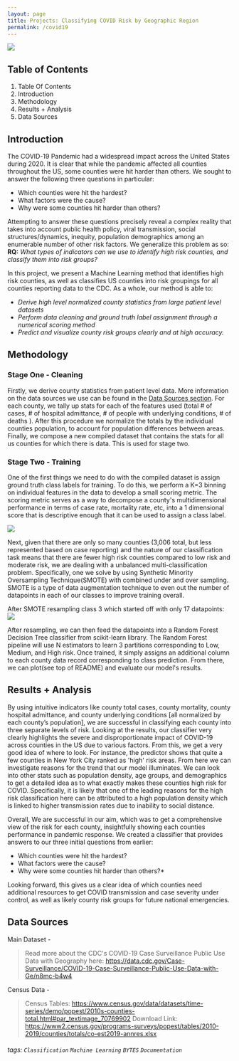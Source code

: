 ```yaml
---
layout: page
title: Projects: Classifying COVID Risk by Geographic Region
permalink: /covid19
---
```


![](https://i.imgur.com/rpTO1EH.png)


## Table of Contents
  1. Table Of Contents
  2. Introduction
  3. Methodology
  4. Results + Analysis
  5. Data Sources

## Introduction

The COVID-19 Pandemic had a widespread impact across the United States during 2020. It is clear that while the pandemic affected all counties throughout the US, some counties were hit harder than others. We sought to answer the following three questions in particular:
- Which counties were hit the hardest? 
- What factors were the cause? 
- Why were some counties hit harder than others?

Attempting to answer these questions precisely reveal a complex reality that takes into account public health policy, viral transmission, social structures/dynamics, inequity,  population demographics among an enumerable number of other risk factors. We generalize this problem as so:
**RQ:** *What types of indicators can we use to identify high risk counties, and classify them into risk groups?* 


In this project, we present a Machine Learning method that identifies high risk counties, as well as classifies US counties into risk groupings for all counties reporting data to the CDC. As a whole, our method is able to:
* *Derive high level normalized county statistics from large patient level datasets*
* *Perform data cleaning and ground truth label assignment through a numerical scoring method*
* *Predict and visualize county risk groups clearly and at high accuracy.*




Methodology
---
### Stage One - Cleaning
Firstly, we derive county statistics from patient level data. More information on the data sources we use can be found in the [Data Sources section](#Data-Sources). For each county, we tally up stats for each of the features used (total # of cases, # of hospital admittance, # of people with underlying conditions, # of deaths ). After this procedure we normalize the totals by the individual counties population, to account for population differences between areas. Finally, we compose a new compiled dataset that contains the stats for all us counties for which there is data. This is used for stage two.




### Stage Two - Training
One of the first things we need to do with the compiled dataset is assign ground truth class labels for training. To do this, we perform a K=3 binning on individual features in the data to develop a small scoring metric. The scoring metric serves as a way to decompose a county's multidimensional performance in terms of case rate, mortality rate, etc, into a 1 dimensional score that is descriptive enough that it can be used to assign a class label.

![](https://i.imgur.com/AHjL3vp.png)


Next, given that there are only so many counties (3,006 total, but less represented based on case reporting) and the nature of our classification task means that there are fewer high risk counties compared to low risk and moderate risk, we are dealing with a unbalanced multi-classification problem. Specifically, one we solve by using Synthetic Minority Oversampling Technique(SMOTE) with combined under and over sampling. SMOTE is a type of data augmentation technique to even out the number of datapoints in each of our classes to improve training overall.


After SMOTE resampling class 3 which started off with only 17 datapoints:
![](https://i.imgur.com/oNXQWmw.png)



After resampling, we can then feed the datapoints into a Random Forest Decision Tree classifier from scikit-learn library.
The Random Forest pipeline will use N estimators to learn 3  partitions corresponding to Low, Medium, and High risk. Once trained, it simply assigns an additional column to each county data record corresponding to class prediction. From there, we can plot(see top of README) and evaluate our model's results.




Results + Analysis
---
By using intuitive indicators like county total cases, county mortality, county hospital admittance, and county underlying conditions [all normalized by each county’s population], we are successful in classifying each county into three separate levels of risk.
Looking at the results, our classifier very clearly highlights the severe and disproportionate impact of COVID-19 across counties in the US due to various factors. From this, we get a very good idea of where to look. For instance, the predictor shows that quite a few counties in New York City ranked as 'high' risk areas. From here we can investigate reasons for the trend that our model illuminates. We can look into other stats such as population density, age groups, and demographics to get a detailed idea as to what exactly makes these counties high risk for COVID. Specifically, it is likely that one of the leading reasons for the high risk classification here can be attributed to a high population density which is linked to higher transmission rates due to inability to social distance.

Overall, We are successful in our aim, which was to get a comprehensive view of the risk for each county, insightfully showing each counties performance in pandemic response. We created a classifier that provides answers to our three initial questions from earlier:
- Which counties were hit the hardest?
- What factors were the cause?
- Why were some counties hit harder than others?*

Looking forward, this gives us a clear idea of which counties need additional resources to get COVID transmission and case severity under control, as well as likely county risk groups for future national emergencies. 


Data Sources
---
Main Dataset -
> Read more about the CDC's COVID-19 Case Surveillance Public Use Data with Geography here: https://data.cdc.gov/Case-Surveillance/COVID-19-Case-Surveillance-Public-Use-Data-with-Ge/n8mc-b4w4

Census Data -
> Census Tables: https://www.census.gov/data/datasets/time-series/demo/popest/2010s-counties-total.html#par_textimage_70769902
Download Link: https://www2.census.gov/programs-surveys/popest/tables/2010-2019/counties/totals/co-est2019-annres.xlsx


###### tags: `Classification` `Machine Learning` `BYTES` `Documentation`
